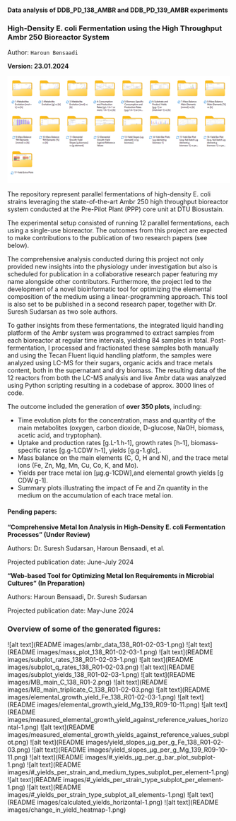 #### Data analysis of DDB_PD_138_AMBR and DDB_PD_139_AMBR experiments
### High-Density E. coli Fermentation using the High Throughput Ambr 250 Bioreactor System

Author: 
`Haroun Bensaadi`

**Version: 23.01.2024**

![alt text](image.png)

The repository represent parallel fermentations of high-density E. coli strains leveraging the state-of-the-art Ambr 250 high throughput bioreactor system conducted at the Pre-Pilot Plant (PPP) core unit at DTU Biosustain. 

The experimental setup consisted of running 12 parallel fermentations, each using a single-use bioreactor. The outcomes from this project are expected to make contributions to the publication of two research papers (see below).

The comprehensive analysis conducted during this project not only provided new insights into the physiology under investigation but also is scheduled for publication in a collaborative research paper featuring my name alongside other contributors.
Furthermore, the project led to the development of a novel bioinformatic tool for optimizing the elemental composition of the medium using a linear-programming approach. This tool is also set to be published in a second research paper, together with Dr. Suresh Sudarsan as two sole authors.

To gather insights from these fermentations, the integrated liquid handling platform of the Ambr system was programmed to extract samples from each bioreactor at regular time intervals, yielding 84 samples in total. Post-fermentation, I processed and fractionated these samples both manually and using the Tecan Fluent liquid handling platform, the samples were analyzed using LC-MS for their sugars, organic acids and trace metals content, both in the supernatant and dry biomass.
The resulting data of the 12 reactors from both the LC-MS analysis and live Ambr data was analyzed using Python scripting resulting in a codebase of approx. 3000 lines of code. 

The outcome included the generation of **over 350 plots**, including:
- Time evolution plots for the concentration, mass and quantity of the main metabolites (oxygen, carbon dioxide, D-glucose, NaOH, biomass, acetic acid, and tryptophan). 
- Uptake and production rates [g.L-1.h-1], growth rates [h-1], biomass-specific rates [g.g-1.CDW h-1], yields [g.g-1.glc],.
- Mass balance on the main elements (C, O, H and N), and the trace metal ions (Fe, Zn, Mg, Mn, Cu, Co, K, and Mo).
- Yields per trace metal ion [µg.g-1CDW],and elemental growth yields [g CDW g-1].
- Summary plots illustrating the impact of Fe and Zn quantity in the medium on the accumulation of each trace metal ion.

#### Pending papers:

**“Comprehensive Metal Ion Analysis in High-Density E. coli Fermentation Processes” (Under Review)**

Authors: Dr. Suresh Sudarsan, Haroun Bensaadi, et al. 

Projected publication date: June-July 2024

**“Web-based Tool for Optimizing Metal Ion Requirements in Microbial Cultures” (In Preparation)**

Authors: Haroun Bensaadi, Dr. Suresh Sudarsan

Projected publication date: May-June 2024

### Overview of some of the generated figures:
![alt text](README images/ambr_data_138_R01-02-03-1.png)
![alt text](README images/mass_plot_138_R01-02-03-1.png)
![alt text](README images/subplot_rates_138_R01-02-03-1.png)
![alt text](README images/subplot_q_rates_138_R01-02-03.png)
![alt text](README images/subplot_yields_138_R01-02-03-1.png)
![alt text](README images/MB_main_C_138_R01-2.png)
![alt text](README images/MB_main_triplicate_C_138_R01-02-03.png)
![alt text](README images/elemental_growth_yield_Fe_138_R01-02-03-1.png)
![alt text](README images/elemental_growth_yield_Mg_139_R09-10-11.png)
![alt text](README images/measured_elemental_growth_yield_against_reference_values_horizontal-1.png)
![alt text](README images/measured_elemental_growth_yields_against_reference_values_subplot.png)
![alt text](README images/yield_slopes_µg_per_g_Fe_138_R01-02-03.png)
![alt text](README images/yield_slopes_µg_per_g_Mg_139_R09-10-11.png)
![alt text](README images/#_yields_µg_per_g_bar_plot_subplot-1.png)
![alt text](README images/#_yields_per_strain_and_medium_types_subplot_per_element-1.png)
![alt text](README images/#_yields_per_strain_type_subplot_per_element-1.png)
![alt text](README images/#_yields_per_strain_type_subplot_all_elements-1.png)
![alt text](README images/calculated_yields_horizontal-1.png)
![alt text](README images/change_in_yield_heatmap-1.png)


